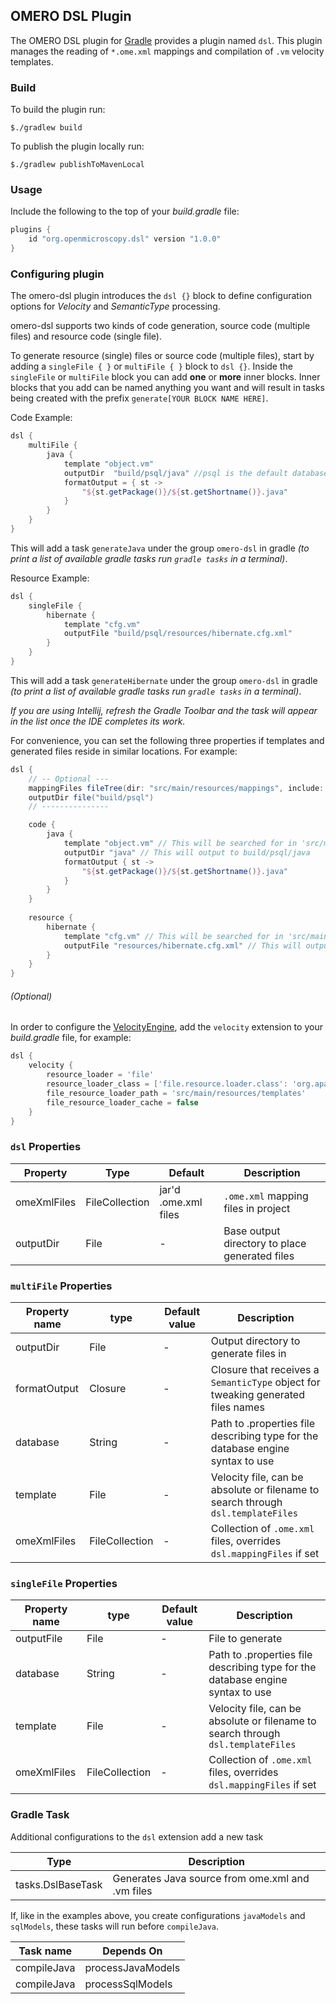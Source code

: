 ## OMERO DSL Plugin

The OMERO DSL plugin for [Gradle](https://gradle.org/) provides a plugin named `dsl`.
This plugin manages the reading of `*.ome.xml` mappings and compilation of `.vm` velocity templates.

### Build

To build the plugin run:
```shell
$./gradlew build
```

To publish the plugin locally run:
```shell
$./gradlew publishToMavenLocal
```

### Usage

Include the following to the top of your _build.gradle_ file:


```groovy
plugins {
    id "org.openmicroscopy.dsl" version "1.0.0"
}
```

### Configuring plugin

The omero-dsl plugin introduces the `dsl {}` block to define configuration options for
_Velocity_ and _SemanticType_ processing.  

omero-dsl supports two kinds of code generation, source code (multiple files) and resource code (single file).

To generate resource (single) files or source code (multiple files), start by adding a `singleFile { }` or `multiFile { }`
block to `dsl {}`. Inside the `singleFile` or `multiFile` block you can add **one** or **more** inner
blocks. Inner blocks that you add can be named anything you want and will result in tasks being created with
the prefix `generate[YOUR BLOCK NAME HERE]`.

Code Example:

```groovy
dsl {
    multiFile {
        java {
            template "object.vm"
            outputDir  "build/psql/java" //psql is the default database type
            formatOutput = { st ->
                "${st.getPackage()}/${st.getShortname()}.java"
            }
        }
    }
}
```

This will add a task `generateJava` under the group `omero-dsl` in gradle _(to print a list of available gradle
tasks run `gradle tasks` in a terminal)_.

Resource Example:

```groovy
dsl {
    singleFile {
        hibernate {
            template "cfg.vm"
            outputFile "build/psql/resources/hibernate.cfg.xml"
        }
    }
}
```

This will add a task `generateHibernate` under the group `omero-dsl` in gradle _(to print a list of available gradle
tasks run `gradle tasks` in a terminal)_.

_If you are using Intellij, refresh the _Gradle Toolbar_ and the task will appear in the list once the IDE completes 
its work._

For convenience, you can set the following three properties if templates and generated files reside in similar locations.
For example:

```groovy
dsl {
    // -- Optional ---
    mappingFiles fileTree(dir: "src/main/resources/mappings", include: '**/*.ome.xml')
    outputDir file("build/psql")
    // ---------------

    code {
        java {
            template "object.vm" // This will be searched for in 'src/main/resources/templates'
            outputDir "java" // This will output to build/psql/java
            formatOutput { st ->
                "${st.getPackage()}/${st.getShortname()}.java"
            }
        }
    }
    
    resource {
        hibernate {
            template "cfg.vm" // This will be searched for in 'src/main/resources/templates'
            outputFile "resources/hibernate.cfg.xml" // This will output to build/psql/resources/hibernate.cfg.xml
        }
    }
}
```

###### (Optional)
In order to configure the [VelocityEngine](https://velocity.apache.org), add the `velocity`
extension to your _build.gradle_ file, for example:

```groovy
dsl {
    velocity {
        resource_loader = 'file'
        resource_loader_class = ['file.resource.loader.class': 'org.apache.velocity.runtime.resource.loader.FileResourceLoader']
        file_resource_loader_path = 'src/main/resources/templates'
        file_resource_loader_cache = false
    }
}
```

### `dsl` Properties

| Property      | Type           | Default              | Description                                    |
|---------------|----------------|----------------------|------------------------------------------------|
| omeXmlFiles   | FileCollection | jar'd .ome.xml files | `.ome.xml` mapping files in project            |
| outputDir     | File           |           -          | Base output directory to place generated files |

### `multiFile` Properties

| Property name | type           | Default value | Description                                                                      |
|---------------|----------------|---------------|----------------------------------------------------------------------------------|
| outputDir     | File           |       -       | Output directory to generate files in                                            |
| formatOutput  | Closure        |       -       | Closure that receives a `SemanticType` object for tweaking generated files names |
| database      | String         |       -       | Path to .properties file describing type for the database engine syntax to use   |                                                   |
| template      | File           |       -       | Velocity file, can be absolute or filename to search through `dsl.templateFiles` |
| omeXmlFiles   | FileCollection |       -       | Collection of `.ome.xml` files, overrides `dsl.mappingFiles` if set              |

### `singleFile` Properties

| Property name | type           | Default value | Description                                                                      |
|---------------|----------------|---------------|----------------------------------------------------------------------------------|
| outputFile    | File           |       -       | File to generate                                                                 |
| database      | String         |       -       | Path to .properties file describing type for the database engine syntax to use   |                                                    |
| template      | File           |       -       | Velocity file, can be absolute or filename to search through `dsl.templateFiles` |
| omeXmlFiles   | FileCollection |       -       | Collection of `.ome.xml` files, overrides `dsl.mappingFiles` if set              |

### Gradle Task

Additional configurations to the `dsl` extension add a new task 

| Type                | Description                                       |
| ------------------- | ------------------------------------------------- |
| tasks.DslBaseTask   | Generates Java source from ome.xml and .vm files  |

If, like in the examples above, you create configurations `javaModels` and `sqlModels`, these tasks will run
before `compileJava`.

| Task name   | Depends On        |
| ----------- | ----------------- |
| compileJava | processJavaModels |
| compileJava | processSqlModels  |
